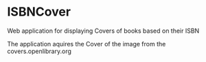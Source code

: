# ISBNCover
Web application for displaying Covers of books based on their ISBN

The application aquires the Cover of the image from the covers.openlibrary.org
